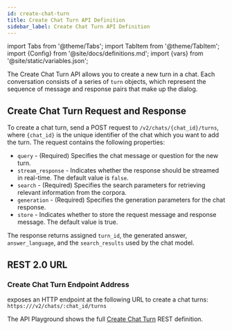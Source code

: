 ```yaml
---
id: create-chat-turn
title: Create Chat Turn API Definition
sidebar_label: Create Chat Turn API Definition
---
```


import Tabs from '@theme/Tabs';
import TabItem from '@theme/TabItem';
import {Config} from '@site/docs/definitions.md';
import {vars} from '@site/static/variables.json';

The Create Chat Turn API allows you to create a new turn in a chat. Each 
conversation consists of a series of `turn` objects, which represent the 
sequence of message and response pairs that make up the dialog.

## Create Chat Turn Request and Response

To create a chat turn, send a POST request to `/v2/chats/{chat_id}/turns`, where 
`{chat_id}` is the unique identifier of the chat which you want to add the 
turn. The request contains the following properties:

* `query` - (Required) Specifies the chat message or question for the new turn. 
* `stream_response` - Indicates whether the response should be streamed in 
  real-time. The default value is `false`.
* `search` - (Required) Specifies the search parameters for retrieving 
  relevant information from the corpora.
* `generation` - (Required) Specifies the generation parameters for the chat 
  response.
* `store` - Indicates whether to store the request message and response 
  message. The default value is true.

The response returns assigned `turn_id`, the generated answer, `answer_language`, 
and the `search_results` used by the chat model.

## REST 2.0 URL

### Create Chat Turn Endpoint Address

<Config v="names.product"/> exposes an HTTP endpoint at the following URL
to create a chat turns:
<code>https://<Config v="domains.rest.indexing"/>/v2/chats/:chat_id/turns</code>

The API Playground shows the full [Create Chat Turn](/docs/rest-api/create-chat-turn) REST definition.

